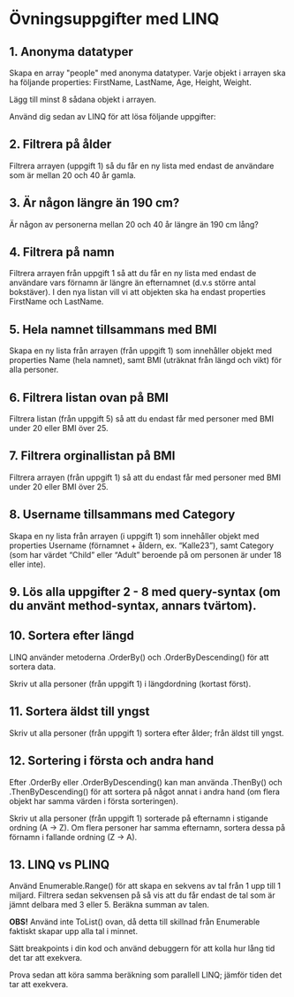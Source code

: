 # Övningsuppgifter med LINQ

## 1. Anonyma datatyper
Skapa en array "people" med anonyma datatyper. Varje objekt i arrayen ska ha följande properties: FirstName, LastName, Age, Height, Weight. 

Lägg till minst 8 sådana objekt i arrayen.

Använd dig sedan av LINQ för att lösa följande uppgifter:

## 2. Filtrera på ålder
Filtrera arrayen (uppgift 1) så du får en ny lista med endast de användare som är mellan 20 och 40 år gamla. 

## 3. Är någon längre än 190 cm?
Är någon av personerna mellan 20 och 40 år längre än 190 cm lång?

## 4. Filtrera på namn
 Filtrera arrayen från uppgift 1 så att du får en ny lista med endast de användare vars förnamn är längre än efternamnet (d.v.s större antal bokstäver). I den nya listan vill vi att objekten ska ha endast properties FirstName och LastName.

## 5. Hela namnet tillsammans med BMI
Skapa en ny lista från arrayen (från uppgift 1) som innehåller objekt med properties Name (hela namnet), samt BMI (uträknat från längd och vikt) för alla personer.

## 6. Filtrera listan ovan på BMI
Filtrera listan (från uppgift 5) så att du endast får med personer med BMI under 20 eller BMI över 25.

## 7. Filtrera orginallistan på BMI
Filtrera arrayen (från uppgift 1) så att du endast får med personer med BMI under 20 eller BMI över 25.

## 8. Username tillsammans med Category 
Skapa en ny lista från arrayen (i uppgift 1) som innehåller objekt med properties Username (förnamnet + åldern, ex. “Kalle23”), samt Category (som har värdet “Child” eller “Adult” beroende på om personen är under 18 eller inte).

## 9. Lös alla uppgifter 2 - 8 med query-syntax (om du använt method-syntax, annars tvärtom).

## 10. Sortera efter längd
LINQ använder metoderna .OrderBy() och .OrderByDescending() för att sortera data.

Skriv ut alla personer (från uppgift 1) i längdordning (kortast först).

## 11. Sortera äldst till yngst
Skriv ut alla personer (från uppgift 1) sortera efter ålder; från äldst till yngst.

## 12. Sortering i första och andra hand
Efter .OrderBy eller .OrderByDescending() kan man använda .ThenBy() och .ThenByDescending() för att sortera på något annat i andra hand (om flera objekt har samma värden i första sorteringen).

Skriv ut alla personer (från uppgift 1) sorterade på efternamn i stigande ordning (A -> Z). Om flera personer har samma efternamn, sortera dessa på förnamn i fallande ordning (Z -> A).

## 13. LINQ vs PLINQ
Använd Enumerable.Range() för att skapa en sekvens av tal från 1 upp till 1 miljard. Filtrera sedan sekvensen på så vis att du får endast de tal som är jämnt delbara med 3 eller 5. Beräkna summan av talen.

**OBS!** Använd inte ToList() ovan, då detta till skillnad från Enumerable faktiskt skapar upp alla tal i minnet.

Sätt breakpoints i din kod och använd debuggern för att kolla hur lång tid det tar att exekvera.

Prova sedan att köra samma beräkning som parallell LINQ; jämför tiden det tar att exekvera.